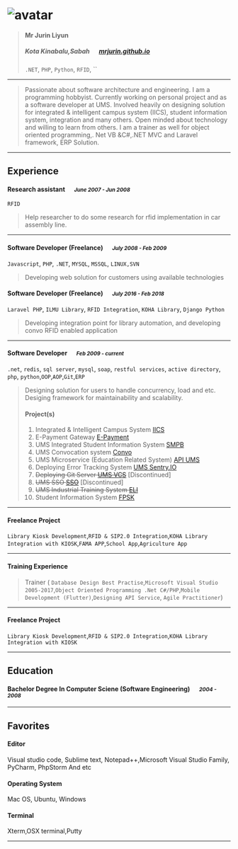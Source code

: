 # ![avatar][]

> #### Mr Jurin Liyun
> #####  Kota Kinabalu,Sabah &emsp; [mrjurin.github.io][homepage]
> `.NET`, `PHP`, `Python`, `RFID`, ``

---
> Passionate about software architecture and engineering. I am a programming hobbyist. Currently working on personal project and as a software developer at UMS. Involved heavily on designing solution for integrated & intelligent campus system (IICS), student information system, integration and many others. Open minded about technology and willing to learn from others. I am a trainer as well for object oriented programming,. Net VB &C#,.NET MVC and Laravel framework, ERP Solution. 


---
## Experience
#### Research assistant &emsp; <small>*June 2007 - Jun 2008*</small>
`RFID`
> Help researcher to do some research for rfid implementation in car assembly line. 

---
#### Software Developer (Freelance) &emsp; <small>*July 2008 - Feb 2009*</small>
`Javascript`, `PHP`, `.NET`, `MYSQL`, `MSSQL`, `LINUX,SVN`
> Developing web solution for customers using available technologies

#### Software Developer (Freelance) &emsp; <small>*July 2016 - Feb 2018*</small>
`Laravel PHP`, `ILMU Library`, `RFID Integration`, `KOHA Library`, `Django Python`
> Developing integration point for library automation, and developing convo RFID enabled application

---
#### Software Developer  &emsp; <small>*Feb 2009 - current*</small>
`.net`, `redis`, `sql server`, `mysql`, `soap`, `restful services`, `active directory`, `php`, `python`,`OOP`,`AOP`,`Git`,`ERP`
> Designing solution for users to handle concurrency, load and etc. Desiging framework for maintainability and scalability. 
> #### Project(s)
> 1. Integrated & Intelligent Campus System [IICS](https://iics.ums.edu.my)
> 2. E-Payment Gateway [E-Payment](https://epayment.ums.edu.my)
> 2. UMS Integrated Student Information System [SMPB](https://smp.ums.edu.my)
> 2. UMS Convocation system [Convo](https://konvo.ums.edu.my)
> 3. UMS Microservice (Education Related System) [API UMS](https://api.ums.edu.my)
> 4. Deploying Error Tracking System [UMS Sentry.IO](https://sentry.ums.edu.my)
> 5. ~~Deploying Git Server [UMS VCS](http://vcs.ums.edu.my)~~ [Discontinued]
> 6. ~~UMS SSO [SSO](http://sso.ums.edu.my)~~ [Discontinued]
> 7. ~~UMS Industrial Training System [ELI](http://eli.ums.edu.my)~~
> 8. Student Information System [FPSK](https://fpsk.ums.edu.my/smp)

---

#### Freelance Project
`Library Kiosk Development`,`RFID & SIP2.0 Integration`,`KOHA Library Integration with KIOSK`,`FAMA APP`,`School App`,`Agriculture App`

---
#### Training Experience
>Trainer (
`Database Design Best Practise`,`Microsoft Visual Studio 2005-2017`,`Object Oriented Programming .Net C#/PHP`,`Mobile Development (Flutter)`,`Designing API Service`,
`Agile Practitioner`) 

---

#### Freelance Project
`Library Kiosk Development`,`RFID & SIP2.0 Integration`,`KOHA Library Integration with KIOSK`

---
## Education
#### Bachelor Degree In Computer Sciene (Software Engineering)  &emsp; <small>*2004 - 2008*</small>

---
## Favorites

#### Editor
Visual studio code, Sublime text, Notepad++,Microsoft Visual Studio Family, PyCharm, PhpStorm And etc

#### Operating System
Mac OS, Ubuntu, Windows

#### Terminal
Xterm,OSX terminal,Putty

---
[avatar]:https://avatars2.githubusercontent.com/u/6701791?v=3&u=40f6b23bef3ae7b2a3c6632a53c317814c0942e4&s=200
[homepage]: https://mrjurin.github.io

